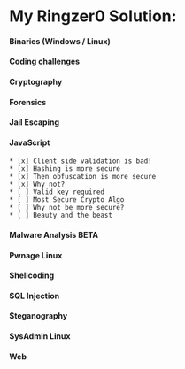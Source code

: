 # My Ringzer0 Solution:

#### Binaries (Windows / Linux) 
#### Coding challenges 
#### Cryptography 
#### Forensics 
#### Jail Escaping
#### JavaScript
	* [x] Client side validation is bad!
	* [x] Hashing is more secure
	* [x] Then obfuscation is more secure
	* [x] Why not?
	* [ ] Valid key required
	* [ ] Most Secure Crypto Algo
	* [ ] Why not be more secure?
	* [ ] Beauty and the beast
#### Malware Analysis BETA 
#### Pwnage Linux 
#### Shellcoding
#### SQL Injection 
#### Steganography
#### SysAdmin Linux
#### Web 